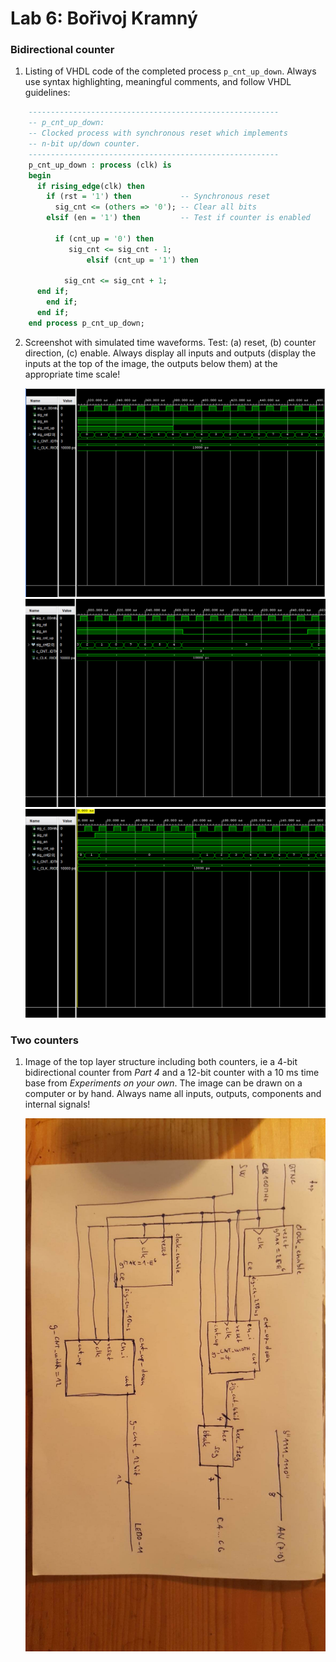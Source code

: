 # Lab 6: Bořivoj Kramný

### Bidirectional counter

1. Listing of VHDL code of the completed process `p_cnt_up_down`. Always use syntax highlighting, meaningful comments, and follow VHDL guidelines:

```vhdl
    --------------------------------------------------------
    -- p_cnt_up_down:
    -- Clocked process with synchronous reset which implements
    -- n-bit up/down counter.
    --------------------------------------------------------
    p_cnt_up_down : process (clk) is
    begin
      if rising_edge(clk) then
        if (rst = '1') then           -- Synchronous reset
          sig_cnt <= (others => '0'); -- Clear all bits
        elsif (en = '1') then         -- Test if counter is enabled

          if (cnt_up = '0') then
             sig_cnt <= sig_cnt - 1;
                 elsif (cnt_up = '1') then

            sig_cnt <= sig_cnt + 1;
  	  end if;
        end if;
      end if;
    end process p_cnt_up_down;
```

2. Screenshot with simulated time waveforms. Test: (a) reset, (b) counter direction, (c) enable. Always display all inputs and outputs (display the inputs at the top of the image, the outputs below them) at the appropriate time scale!

   ![cdir](https://github.com/BorivojKramny/digital-electronics-1/blob/main/06-counter/images/cdir.png)
 ![enable](https://github.com/BorivojKramny/digital-electronics-1/blob/main/06-counter/images/enable.png)
 ![reset](https://github.com/BorivojKramny/digital-electronics-1/blob/main/06-counter/images/reset.png)

### Two counters

1. Image of the top layer structure including both counters, ie a 4-bit bidirectional counter from *Part 4* and a 12-bit counter with a 10 ms time base from *Experiments on your own*. The image can be drawn on a computer or by hand. Always name all inputs, outputs, components and internal signals!

   ![top](https://github.com/BorivojKramny/digital-electronics-1/blob/main/06-counter/images/top.jpg)